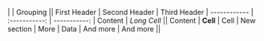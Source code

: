 |             |          Grouping           ||
First Header  | Second Header | Third Header |
------------ | :-----------: | -----------: |
Content       |          *Long Cell*        ||
Content       |   **Cell**    |         Cell |
New section   |     More      |         Data |
And more      |            And more         ||
